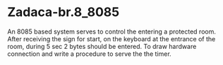 # Zadaca-br.8_8085

An 8085 based system serves to control the entering a protected room. After receiving the sign for start, on the keyboard at the entrance of the room, during 5 sec 2 bytes should be entered. To draw hardware connection and write a procedure to serve the the timer.

